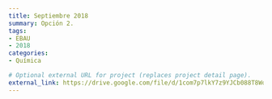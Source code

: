 ```yaml
---
title: Septiembre 2018
summary: Opción 2.
tags:
- EBAU
- 2018
categories:
- Química

# Optional external URL for project (replaces project detail page).
external_link: https://drive.google.com/file/d/1com7p7lkY7z9YJCb088T8WoVyKyCm8k3/view
---
```


